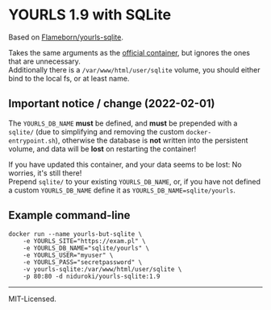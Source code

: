 # YOURLS 1.9 with SQLite

Based on [Flameborn/yourls-sqlite](https://github.com/Flameborn/yourls-sqlite).

Takes the same arguments as the [official container](https://hub.docker.com/_/yourls), but ignores the ones that are unnecessary.  
Additionally there is a `/var/www/html/user/sqlite` volume, you should either bind to the local fs, or at least name.

## Important notice / change (2022-02-01)

The `YOURLS_DB_NAME` **must** be defined, and **must** be prepended with a `sqlite/` (due to simplifying and removing the custom `docker-entrypoint.sh`), otherwise the database is **not** written into the persistent volume, and data will be **lost** on restarting the container!

If you have updated this container, and your data seems to be lost: No worries, it's still there!  
Prepend `sqlite/` to your existing `YOURLS_DB_NAME`, or, if you have not defined a custom `YOURLS_DB_NAME` define it as `YOURLS_DB_NAME=sqlite/yourls`.

## Example command-line

```
docker run --name yourls-but-sqlite \
    -e YOURLS_SITE="https://exam.pl" \
    -e YOURLS_DB_NAME="sqlite/yourls" \
    -e YOURLS_USER="myuser" \
    -e YOURLS_PASS="secretpassword" \
    -v yourls-sqlite:/var/www/html/user/sqlite \
    -p 80:80 -d niduroki/yourls-sqlite:1.9
```

---

MIT-Licensed.
